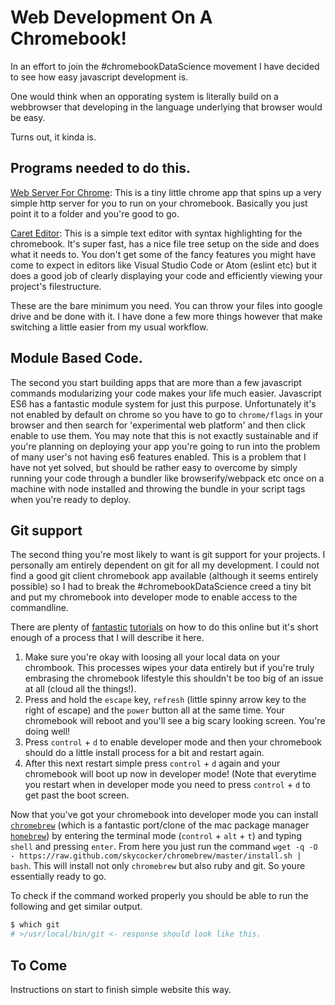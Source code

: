# Web Development On A Chromebook!

In an effort to join the #chromebookDataScience movement I have decided to see how easy javascript development is.

One would think when an opporating system is literally build on a webbrowser that developing in the language underlying that browser would be easy.

Turns out, it kinda is.

## Programs needed to do this.

[Web Server For Chrome](https://chrome.google.com/webstore/detail/web-server-for-chrome/ofhbbkphhbklhfoeikjpcbhemlocgigb?hl=en): This is a tiny little chrome app that spins up a very simple http server for you to run on your chromebook. Basically you just point it to a folder and you're good to go.

[Caret Editor](https://chrome.google.com/webstore/detail/caret/fljalecfjciodhpcledpamjachpmelml?hl=en): This is a simple text editor with syntax highlighting for the chromebook. It's super fast, has a nice file tree setup on the side and does what it needs to. You don't get some of the fancy features you might have come to expect in editors like Visual Studio Code or Atom (eslint etc) but it does a good job of clearly displaying your code and efficiently viewing your project's filestructure.

These are the bare minimum you need. You can throw your files into google drive and be done with it. I have done a few more things however that make switching a little easier from my usual workflow.

## Module Based Code.

The second you start building apps that are more than a few javascript commands modularizing your code makes your life much easier. Javascript ES6 has a fantastic module system for just this purpose. Unfortunately it's not enabled by default on chrome so you have to go to `chrome/flags` in your browser and then search for 'experimental web platform' and then click enable to use them. You may note that this is not exactly sustainable and if you're planning on deploying your app you're going to run into the problem of many user's not having es6 features enabled. This is a problem that I have not yet solved, but should be rather easy to overcome by simply running your code through a bundler like browserify/webpack etc once on a machine with node installed and throwing the bundle in your script tags when you're ready to deploy.

## Git support

The second thing you're most likely to want is git support for your projects. I personally am entirely dependent on git for all my development. I could not find a good git client chromebook app available (although it seems entirely possible) so I had to break the #chromebookDataScience creed a tiny bit and put my chromebook into developer mode to enable access to the commandline.

There are plenty of [fantastic](https://www.howtogeek.com/210817/how-to-enable-developer-mode-on-your-chromebook/) [tutorials](https://www.cnet.com/how-to/how-to-enable-developer-mode-on-a-chromebook/) on how to do this online but it's short enough of a process that I will describe it here.

1. Make sure you're okay with loosing all your local data on your chrombook. This processes wipes your data entirely but if you're truly embrasing the chromebook lifestyle this shouldn't be too big of an issue at all (cloud all the things!).
2. Press and hold the `escape` key, `refresh` (little spinny arrow key to the right of escape) and the `power` button all at the same time. Your chromebook will reboot and you'll see a big scary looking screen. You're doing well!
3. Press `control` + `d` to enable developer mode and then your chromebook should do a little install process for a bit and restart again.
4. After this next restart simple press `control` + `d` again and your chromebook will boot up now in developer mode! (Note that everytime you restart when in developer mode you need to press `control` + `d` to get past the boot screen.

Now that you've got your chromebook into developer mode you can install [`chromebrew`](http://skycocker.github.io/chromebrew/) (which is a fantastic port/clone of the mac package manager [`homebrew`](https://brew.sh/)) by entering the terminal mode (`control` + `alt` + `t`) and typing `shell` and pressing `enter`. From here you just run the command `wget -q -O - https://raw.github.com/skycocker/chromebrew/master/install.sh | bash`. This will install not only `chromebrew` but also ruby and git. So youre essentially ready to go.

To check if the command worked properly you should be able to run the following and get similar output.

```bash
$ which git
# >/usr/local/bin/git <- response should look like this.
```

## To Come

Instructions on start to finish simple website this way.